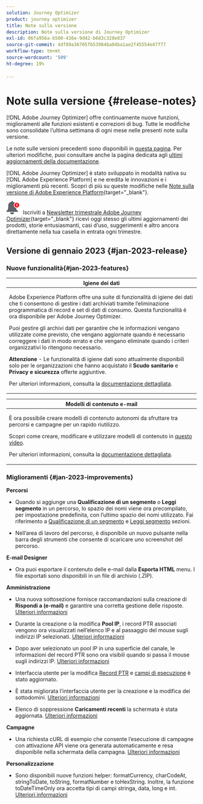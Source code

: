 ```yaml
---
solution: Journey Optimizer
product: journey optimizer
title: Note sulla versione
description: Note sulla versione di Journey Optimizer
exl-id: 06fa956a-b500-416e-9d42-b683c328e837
source-git-commit: 4df89a36705fb53984ba04ba1ae2f45554e47f77
workflow-type: tm+mt
source-wordcount: '509'
ht-degree: 19%

---
```


# Note sulla versione {#release-notes}

[!DNL Adobe Journey Optimizer] offre continuamente nuove funzioni, miglioramenti alle funzioni esistenti e correzioni di bug. Tutte le modifiche sono consolidate l’ultima settimana di ogni mese nelle presenti note sulla versione.

Le note sulle versioni precedenti sono disponibili in [questa pagina](release-notes-2022.md). Per ulteriori modifiche, puoi consultare anche la pagina dedicata agli [ultimi aggiornamenti della documentazione](documentation-updates.md).

[!DNL Adobe Journey Optimizer] è stato sviluppato in modalità nativa su [!DNL Adobe Experience Platform] e ne eredita le innovazioni e i miglioramenti più recenti. Scopri di più su queste modifiche nelle [Note sulla versione di Adobe Experience Platform](https://experienceleague.adobe.com/docs/experience-platform/release-notes/latest.html?lang=it){target="_blank"}.

![Newsletter](../assets/do-not-localize/nl-icon.png) Iscriviti a [Newsletter trimestrale Adobe Journey Optimizer](https://www.adobe.com/subscription/Adobe_Journey_Optimizer_NL.html){target="_blank"} ricevi oggi stesso gli ultimi aggiornamenti dei prodotti, storie entusiasmanti, casi d’uso, suggerimenti e altro ancora direttamente nella tua casella in entrata ogni trimestre.


## Versione di gennaio 2023 {#jan-2023-release}

### Nuove funzionalità{#jan-2023-features}


<table>
<thead>
<tr>
<th><strong>Igiene dei dati</strong><br/></th>
</tr>
</thead>
<tbody>
<tr>
<td>
<p>Adobe Experience Platform offre una suite di funzionalità di igiene dei dati che ti consentono di gestire i dati archiviati tramite l’eliminazione programmatica di record e set di dati di consumo. Questa funzionalità è ora disponibile per Adobe Journey Optimizer. </p>
<p>Puoi gestire gli archivi dati per garantire che le informazioni vengano utilizzate come previsto, che vengano aggiornate quando è necessario correggere i dati in modo errato e che vengano eliminate quando i criteri organizzativi lo ritengono necessario.</p>
<p><strong>Attenzione</strong> - Le funzionalità di igiene dati sono attualmente disponibili solo per le organizzazioni che hanno acquistato il <strong>Scudo sanitario</strong> e <strong>Privacy e sicurezza</strong> offerte aggiuntive.</p><p>Per ulteriori informazioni, consulta la <a href="../privacy/data-hygiene.md">documentazione dettagliata</a>.

</td>
</tr>
</tbody>
</table>

<table>
<thead>
<tr>
<th><strong>Modelli di contenuto e-mail</strong><br/></th>
</tr>
</thead>
<tbody>
<tr>
<td>
<p>È ora possibile creare modelli di contenuto autonomi da sfruttare tra percorsi e campagne per un rapido riutilizzo.</p> 
</p>
<!--img src="assets/do-not-localize/"/-->
<p>Scopri come creare, modificare e utilizzare modelli di contenuto in <a href="https://experienceleague.adobe.com/docs/journey-optimizer-learn/tutorials/email-channel/content-templates.html">questo video</a>.
<p>Per ulteriori informazioni, consulta la <a href="../email/content-templates.md">documentazione dettagliata</a>.
</p>
</td>
</tr>
</tbody>
</table>

### Miglioramenti {#jan-2023-improvements}

**Percorsi**

<!--
* The **Re-entrance wait period** field has been added to the journey properties. This field allows you to define the time to wait before allowing a profile to enter the journey again in unitary journeys (starting with an event or a segment qualification). This prevents journeys from being erroneously triggered multiple times for the same event. By default the field is set to 5 minutes. [Learn more](../building-journeys/journey-gs.md#entrance)

* Improvements have been made for **journey start and end dates**. If you have not specified a start date, it is now automatically added at publication time. For **Read segment** journeys, you can now add an end date. This allows profiles to exit automatically when the date is reached. [Learn more](../building-journeys/journey-gs.md#dates)
-->

* Quando si aggiunge una **Qualificazione di un segmento** o **Leggi segmento** in un percorso, lo spazio dei nomi viene ora precompilato, per impostazione predefinita, con l’ultimo spazio dei nomi utilizzato. Fai riferimento a [Qualificazione di un segmento](../building-journeys/segment-qualification-events.md#about-segment-qualification) e [Leggi segmento](../building-journeys/read-segment.md#configuring-segment-trigger-activity) sezioni.

* Nell’area di lavoro del percorso, è disponibile un nuovo pulsante nella barra degli strumenti che consente di scaricare uno screenshot del percorso.

**E-mail Designer**

* Ora puoi esportare il contenuto delle e-mail dalla **Esporta HTML** menu. I file esportati sono disponibili in un file di archivio (.ZIP).

**Amministrazione**

* Una nuova sottosezione fornisce raccomandazioni sulla creazione di **Rispondi a (e-mail)** e garantire una corretta gestione delle risposte. [Ulteriori informazioni](../email/email-settings.md#reply-to-email)

* Durante la creazione o la modifica **Pool IP**, i record PTR associati vengono ora visualizzati nell’elenco IP e al passaggio del mouse sugli indirizzi IP selezionati. [Ulteriori informazioni](../configuration/ip-pools.md#create-ip-pool)

* Dopo aver selezionato un pool IP in una superficie del canale, le informazioni del record PTR sono ora visibili quando si passa il mouse sugli indirizzi IP. [Ulteriori informazioni](../email/email-settings.md#subdomains-and-ip-pools)

* Interfaccia utente per la modifica [Record PTR](../configuration/ptr-records.md#edit-ptr-record) e [campi di esecuzione](../configuration/primary-email-addresses.md) è stato aggiornato.

* È stata migliorata l’interfaccia utente per la creazione e la modifica dei sottodomini. [Ulteriori informazioni](../configuration/delegate-subdomain.md)

* Elenco di soppressione **Caricamenti recenti** la schermata è stata aggiornata. [Ulteriori informazioni](../configuration/manage-suppression-list.md#recent-uploads)

**Campagne**

* Una richiesta cURL di esempio che consente l’esecuzione di campagne con attivazione API viene ora generata automaticamente e resa disponibile nella schermata della campagna. [Ulteriori informazioni](../campaigns/api-triggered-campaigns.md)

<!--
**Decision management**

* Additional parameters have been added in placements creation screen. They allow you to control whether an offer can be duplicated across multiple placements, and to specify if the offer's content and metadata should be included in the API response. [Learn more](../offers/offer-library/creating-placements.md)-->

<!--* It is now possible to reset the offer capping counter on a daily, weekly or monthly basis. [Learn more](../offers/offer-library/add-constraints.md#capping)-->

**Personalizzazione**

* Sono disponibili nuove funzioni helper: formatCurrency, charCodeAt, stringToDate, toString, formatNumber e toHexString. Inoltre, la funzione toDateTimeOnly ora accetta tipi di campi stringa, data, long e int. [Ulteriori informazioni](../personalization/functions/functions.md)
